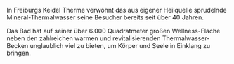 In Freiburgs Keidel Therme verwöhnt das aus eigener Heilquelle
sprudelnde Mineral-Thermalwasser seine Besucher bereits seit
über 40 Jahren.

Das Bad hat auf seiner über 6.000 Quadratmeter großen Wellness-Fläche
neben den zahlreichen warmen und revitalisierenden Thermalwasser-Becken
unglaublich viel zu bieten, um Körper und Seele in Einklang zu bringen.
